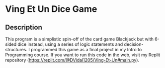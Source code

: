 # Ving Et Un Dice Game

## Description

This program is a simplistic spin-off of the card game Blackjack but with 6-sided dice instead, using a series of logic statements and decision-structures. I programmed this game as a final project in my Intro to Programming course. If you want to run this code in the web, visit my Replit repository (https://replit.com/@DVidal1205/Ving-Et-Un#main.py).
